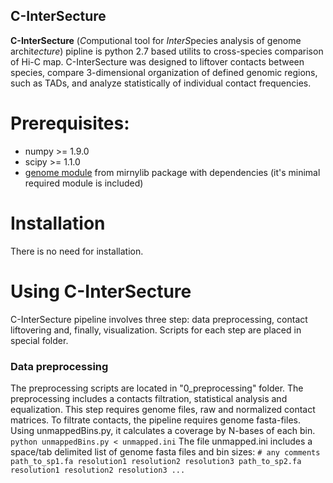 ## C-InterSecture
**C-InterSecture** (*C*omputional tool for *InterS*pecies analysis of genome archit*ecture*) pipline is python 2.7 based utilits to cross-species comparison of Hi-C map. C-InterSecture was designed to liftover contacts between species, compare 3-dimensional organization of defined genomic regions, such as TADs, and analyze statistically of individual contact frequencies.
 
# Prerequisites:
- numpy >= 1.9.0
- scipy >= 1.1.0
- [genome module](https://mirnylab.bitbucket.io/hiclib/_modules/mirnylib/genome.html) from mirnylib package with dependencies (it's minimal required module is included)

# Installation
There is no need for installation.

# Using C-InterSecture
C-InterSecture pipeline involves three step: data preprocessing, contact liftovering and, finally, visualization. Scripts for each step are placed in special folder. 

### Data preprocessing
The preprocessing scripts are located in "0_preprocessing" folder.
The preprocessing includes a contacts filtration, statistical analysis and equalization. This step requires genome files, raw and normalized contact matrices.
To filtrate contacts, the pipeline requires genome fasta-files. Using unmappedBins.py, it calculates a coverage by N-bases of each bin.
`python unmappedBins.py < unmapped.ini`
The file unmapped.ini includes a space/tab delimited list of genome fasta files and bin sizes:
`# any comments
path_to_sp1.fa resolution1 resolution2 resolution3
path_to_sp2.fa resolution1 resolution2 resolution3
...`
